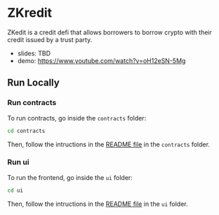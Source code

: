 # ZKredit

ZKedit is a credit defi that allows borrowers to borrow crypto with their credit issued by a trust party.
- slides: TBD
- demo: https://www.youtube.com/watch?v=oH12eSN-5Mg

## Run Locally
### Run contracts

To run contracts, go inside the `contracts` folder:

```bash
cd contracts
```

Then, follow the intructions in the [README file](/contracts/README.md) in the `contracts` folder.

### Run ui

To run the frontend, go inside the `ui` folder:

```bash
cd ui
```

Then, follow the intructions in the [README file](/README.md) in the `ui` folder.
